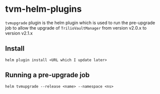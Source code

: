 # tvm-helm-plugins

`tvmupgrade` plugin is the helm plugin which is used to run the pre-upgrade job to allow the upgrade of 
`TrilioVaultManager` from version v2.0.x to version v2.1.x

## Install

```
helm plugin install <URL which I update later>
```

## Running a pre-upgrade job

```
helm tvmupgrade --release <name> --namespace <ns>
```

